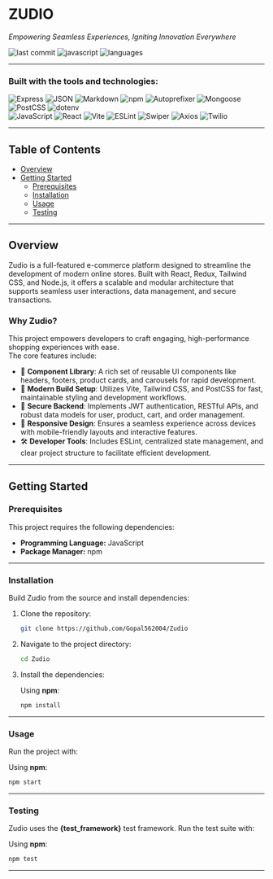 # ZUDIO

*Empowering Seamless Experiences, Igniting Innovation Everywhere*

![last commit](https://img.shields.io/github/last-commit/aprti/zudio)
![javascript](https://img.shields.io/badge/javascript-99.6%25-yellow)
![languages](https://img.shields.io/github/languages/count/aprti/zudio)

---

### Built with the tools and technologies:

![Express](https://img.shields.io/badge/-Express-black?style=flat-square&logo=express) 
![JSON](https://img.shields.io/badge/-JSON-000?style=flat-square&logo=json) 
![Markdown](https://img.shields.io/badge/-Markdown-000?style=flat-square&logo=markdown) 
![npm](https://img.shields.io/badge/-npm-CB3837?style=flat-square&logo=npm) 
![Autoprefixer](https://img.shields.io/badge/-Autoprefixer-DD3735?style=flat-square&logo=autoprefixer) 
![Mongoose](https://img.shields.io/badge/-Mongoose-880000?style=flat-square&logo=mongoose) 
![PostCSS](https://img.shields.io/badge/-PostCSS-DD3A0A?style=flat-square&logo=postcss) 
![dotenv](https://img.shields.io/badge/-dotenv-ECD53F?style=flat-square&logo=dotenv)  
![JavaScript](https://img.shields.io/badge/-JavaScript-F7DF1E?style=flat-square&logo=javascript) 
![React](https://img.shields.io/badge/-React-61DAFB?style=flat-square&logo=react) 
![Vite](https://img.shields.io/badge/-Vite-646CFF?style=flat-square&logo=vite) 
![ESLint](https://img.shields.io/badge/-ESLint-4B32C3?style=flat-square&logo=eslint) 
![Swiper](https://img.shields.io/badge/-Swiper-6332F6?style=flat-square&logo=swiper) 
![Axios](https://img.shields.io/badge/-Axios-5A29E4?style=flat-square&logo=axios) 
![Twilio](https://img.shields.io/badge/-Twilio-F22F46?style=flat-square&logo=twilio) 

---

## Table of Contents

- [Overview](#overview)
- [Getting Started](#getting-started)
  - [Prerequisites](#prerequisites)
  - [Installation](#installation)
  - [Usage](#usage)
  - [Testing](#testing)

---

## Overview

Zudio is a full-featured e-commerce platform designed to streamline the development of modern online stores. Built with React, Redux, Tailwind CSS, and Node.js, it offers a scalable and modular architecture that supports seamless user interactions, data management, and secure transactions.

### Why Zudio?

This project empowers developers to craft engaging, high-performance shopping experiences with ease.  
The core features include:

- 🧩 **Component Library**: A rich set of reusable UI components like headers, footers, product cards, and carousels for rapid development.  
- 🚀 **Modern Build Setup**: Utilizes Vite, Tailwind CSS, and PostCSS for fast, maintainable styling and development workflows.  
- 🔐 **Secure Backend**: Implements JWT authentication, RESTful APIs, and robust data models for user, product, cart, and order management.  
- 📱 **Responsive Design**: Ensures a seamless experience across devices with mobile-friendly layouts and interactive features.  
- 🛠 **Developer Tools**: Includes ESLint, centralized state management, and clear project structure to facilitate efficient development.  

---

## Getting Started

### Prerequisites

This project requires the following dependencies:

- **Programming Language:** JavaScript  
- **Package Manager:** npm  

---

### Installation

Build Zudio from the source and install dependencies:

1. Clone the repository:

   ```bash
   git clone https://github.com/Gopal562004/Zudio
   ```

2. Navigate to the project directory:

   ```bash
   cd Zudio
   ```

3. Install the dependencies:

   Using **npm**:

   ```bash
   npm install
   ```

---

### Usage

Run the project with:

Using **npm**:

```bash
npm start
```

---

### Testing

Zudio uses the **{test_framework}** test framework. Run the test suite with:

Using **npm**:

```bash
npm test
```

---
